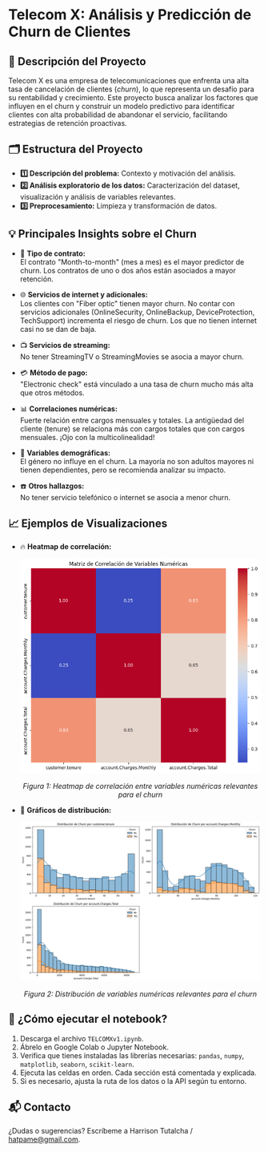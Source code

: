 # Telecom X: Análisis y Predicción de Churn de Clientes

## 📌 Descripción del Proyecto

Telecom X es una empresa de telecomunicaciones que enfrenta una alta tasa de cancelación de clientes (*churn*), lo que representa un desafío para su rentabilidad y crecimiento. Este proyecto busca analizar los factores que influyen en el churn y construir un modelo predictivo para identificar clientes con alta probabilidad de abandonar el servicio, facilitando estrategias de retención proactivas.

## 🗂️ Estructura del Proyecto

- **1️⃣ Descripción del problema:** Contexto y motivación del análisis.
- **2️⃣ Análisis exploratorio de los datos:** Caracterización del dataset, visualización y análisis de variables relevantes.
- **3️⃣ Preprocesamiento:** Limpieza y transformación de datos.

## 💡 Principales Insights sobre el Churn

- 📅 **Tipo de contrato:**  
  El contrato "Month-to-month" (mes a mes) es el mayor predictor de churn. Los contratos de uno o dos años están asociados a mayor retención.

- 🌐 **Servicios de internet y adicionales:**  
  Los clientes con "Fiber optic" tienen mayor churn. No contar con servicios adicionales (OnlineSecurity, OnlineBackup, DeviceProtection, TechSupport) incrementa el riesgo de churn. Los que no tienen internet casi no se dan de baja.

- 📺 **Servicios de streaming:**  
  No tener StreamingTV o StreamingMovies se asocia a mayor churn.

- 💳 **Método de pago:**  
  "Electronic check" está vinculado a una tasa de churn mucho más alta que otros métodos.

- 📊 **Correlaciones numéricas:**  
  Fuerte relación entre cargos mensuales y totales. La antigüedad del cliente (tenure) se relaciona más con cargos totales que con cargos mensuales. ¡Ojo con la multicolinealidad!

- 👤 **Variables demográficas:**  
  El género no influye en el churn. La mayoría no son adultos mayores ni tienen dependientes, pero se recomienda analizar su impacto.

- ☎️ **Otros hallazgos:**  
  No tener servicio telefónico o internet se asocia a menor churn.

## 📈 Ejemplos de Visualizaciones

- 🔥 **Heatmap de correlación:**  
  <div align="center">
    <img src="https://raw.githubusercontent.com/hatlpm/ch-TelcomX/main/fig_corr_num.png" alt="Distribución de variables numéricas" width="600"/>
    <p><em>Figura 1: Heatmap de correlación entre variables numéricas relevantes para el churn</em></p>
  </div>

- 🧩 **Gráficos de distribución:**  
  <div align="center">
    <img src="https://raw.githubusercontent.com/hatlpm/ch-TelcomX/main/fig_dis_num.png" alt="Distribución de variables numéricas" width="600"/>
    <p><em>Figura 2: Distribución de variables numéricas relevantes para el churn</em></p>
  </div>

## 🚀 ¿Cómo ejecutar el notebook?

1. Descarga el archivo `TELCOMXv1.ipynb`.
2. Ábrelo en Google Colab o Jupyter Notebook.
3. Verifica que tienes instaladas las librerías necesarias: `pandas`, `numpy`, `matplotlib`, `seaborn`, `scikit-learn`.
4. Ejecuta las celdas en orden. Cada sección está comentada y explicada.
5. Si es necesario, ajusta la ruta de los datos o la API según tu entorno.

## 📬 Contacto

¿Dudas o sugerencias? Escríbeme a Harrison Tutalcha / hatpame@gmail.com.
